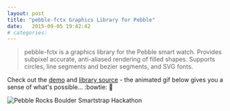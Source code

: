 ```yaml
---
layout: post
title: "pebble-fctx Graphics Library for Pebble"
date:   2015-09-05 19:42:42
# categories: 
---
```


> pebble-fctx is a graphics library for the Pebble smart watch.  Provides subpixel accurate, anti-aliased rendering of filled shapes. Supports circles, line segments and bezier segments, and SVG fonts.

Check out the [demo](https://github.com/jrmobley/pebble-fctx-demo) and [library source](https://github.com/jrmobley/pebble-fctx) - the animated gif below gives you a sense of what's possible... :bowtie: :art:

![Pebble Rocks Boulder Smartstrap Hackathon](http://jrmobley.github.io/pebble-fctx-demo/images/fctx-demo-aa.gif)

